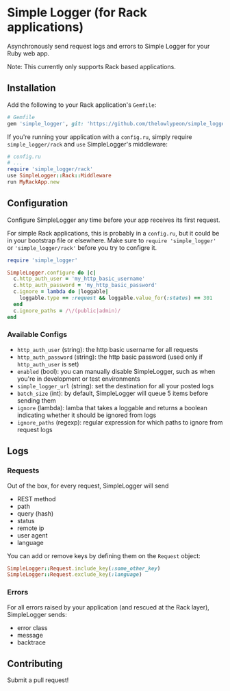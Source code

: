 # Simple Logger (for Rack applications)

Asynchronously send request logs and errors to Simple Logger for your Ruby web app.

Note: This currently only supports Rack based applications.

## Installation

Add the following to your Rack application's `Gemfile`:

```ruby
# Gemfile
gem 'simple_logger', git: 'https://github.com/thelowlypeon/simple_logger'
```

If you're running your application with a `config.ru`, simply require `simple_logger/rack`
and `use` SimpleLogger's middleware:

```ruby
# config.ru
# ...
require 'simple_logger/rack'
use SimpleLogger::Rack::Middleware
run MyRackApp.new
```

## Configuration

Configure SimpleLogger any time before your app receives its first request.

For simple Rack applications, this is probably in a `config.ru`, but it
could be in your bootstrap file or elsewhere.
Make sure to `require 'simple_logger'` or `'simple_logger/rack'` before you try to configre it.

```ruby
require 'simple_logger'

SimpleLogger.configure do |c|
  c.http_auth_user = 'my_http_basic_username'
  c.http_auth_password = 'my_http_basic_password'
  c.ignore = lambda do |loggable|
    loggable.type == :request && loggable.value_for(:status) == 301
  end
  c.ignore_paths = /\/(public|admin)/
end
```

### Available Configs

* `http_auth_user` (string): the http basic username for all requests
* `http_auth_password` (string): the http basic password (used only if `http_auth_user` is set)
* `enabled` (bool): you can manually disable SimpleLogger, such as when you're in development or test environments
* `simple_logger_url` (string): set the destination for all your posted logs
* `batch_size` (int): by default, SimpleLogger will queue 5 items before sending them
* `ignore` (lambda): lamba that takes a loggable and returns a boolean indicating whether it should be ignored from logs
* `ignore_paths` (regexp): regular expression for which paths to ignore from request logs

## Logs

### Requests

Out of the box, for every request, SimpleLogger will send

* REST method
* path
* query (hash)
* status
* remote ip
* user agent
* language

You can add or remove keys by defining them on the `Request` object:

```ruby
SimpleLogger::Request.include_key(:some_other_key)
SimpleLogger::Request.exclude_key(:language)
```

### Errors

For all errors raised by your application (and rescued at the Rack layer), SimpleLogger sends:

* error class
* message
* backtrace

## Contributing

Submit a pull request!
